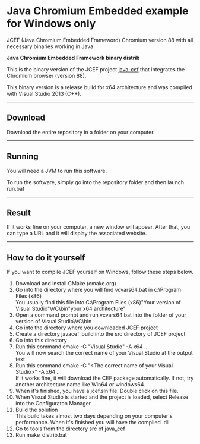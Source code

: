 # Java Chromium Embedded example for Windows only
 JCEF (Java Chromium Embedded Frameword) Chromium version 88 with all necessary binaries working in Java

**Java Chromium Embedded Framework binary distrib**

This is the binary version of the JCEF project [java-cef](https://bitbucket.org/chromiumembedded/java-cef) that integrates the Chromium browser (version 88).

This binary version is a release build for x64 architecture and was compiled with Visual Studio 2013 (C++).


---

## Download

Download the entire repository in a folder on your computer.


---

## Running

You will need a JVM to run this software.

To run the software, simply go into the repository folder and then launch run.bat


---

## Result

If it works fine on your computer, a new window will appear. After that, you can type a URL and it will display the associated website.


---

## How to do it yourself

If you want to compile JCEF yourself on Windows, follow these steps below.

1. Download and install CMake (cmake.org)
2. Go into the directory where you will find vcvars64.bat in c:\Program Files (x86)  
You usually find this file into C:\Program Files (x86)\"Your version of Visual Studio"\VC\bin\"your x64 architecture"
3. Open a command prompt and run vcvars64.bat into the folder of your version of Visual Studio\VC\bin
4. Go into the directory where you downloaded [JCEF project](https://bitbucket.org/chromiumembedded/java-cef)
5. Create a directory javacef_build into the src directory of JCEF project
6. Go into this directory
7. Run this command cmake -G "Visual Studio" -A x64 ..  
You will now search the correct name of your Visual Studio at the output text
8. Run this command cmake -G "&lt;The correct name of your Visual Studio&gt;" -A x64 ..  
If it works fine, it will download the CEF package automatically.
If not, try another architecture name like Win64 or windows64.
9. When it's finished, you have a jcef.sln file. Double click on this file.
10. When Visual Studio is started and the project is loaded, select Release into the Configuraton Manager
11. Build the solution  
This build takes almost two days depending on your computer's performance. When it's finished you will have the compiled .dll
12. Go to tools from the directory src of java_cef
14. Run make_distrib.bat
 
